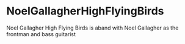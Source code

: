 # NoelGallagherHighFlyingBirds
Noel Gallagher High Flying Birds is aband with Noel Gallagher as the frontman and bass guitarist
